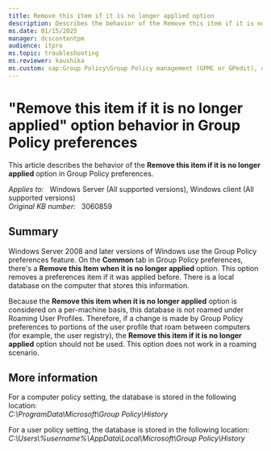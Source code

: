 ```yaml
---
title: Remove this item if it is no longer applied option
description: Describes the behavior of the Remove this item if it is no longer applied option in Group Policy preferences.
ms.date: 01/15/2025
manager: dcscontentpm
audience: itpro
ms.topic: troubleshooting
ms.reviewer: kaushika
ms.custom: sap:Group Policy\Group Policy management (GPMC or GPedit), csstroubleshoot
---
```

# "Remove this item if it is no longer applied" option behavior in Group Policy preferences

This article describes the behavior of the **Remove this item if it is no longer applied** option in Group Policy preferences.

_Applies to:_ &nbsp; Windows Server (All supported versions), Windows client (All supported versions)  
_Original KB number:_ &nbsp; 3060859

## Summary

Windows Server 2008 and later versions of Windows use the Group Policy preferences feature. On the **Common** tab in Group Policy preferences, there's a **Remove this Item when it is no longer applied**  option. This option removes a preferences item if it was applied before. There is a local database on the computer that stores this information.  

Because the **Remove this item when it is no longer applied**  option is considered on a per-machine basis, this database is not roamed under Roaming User Profiles. Therefore, if a change is made by Group Policy preferences to portions of the user profile that roam between computers (for example, the user registry), the **Remove this item if it is no longer applied**  option should not be used. This option does not work in a roaming scenario.

## More information

For a computer policy setting, the database is stored in the following location:  
_C:\\ProgramData\\Microsoft\\Group Policy\\History_

For a user policy setting, the database is stored in the following location:  
_C:\\Users\\%username%\\AppData\\Local\\Microsoft\\Group Policy\\History_
